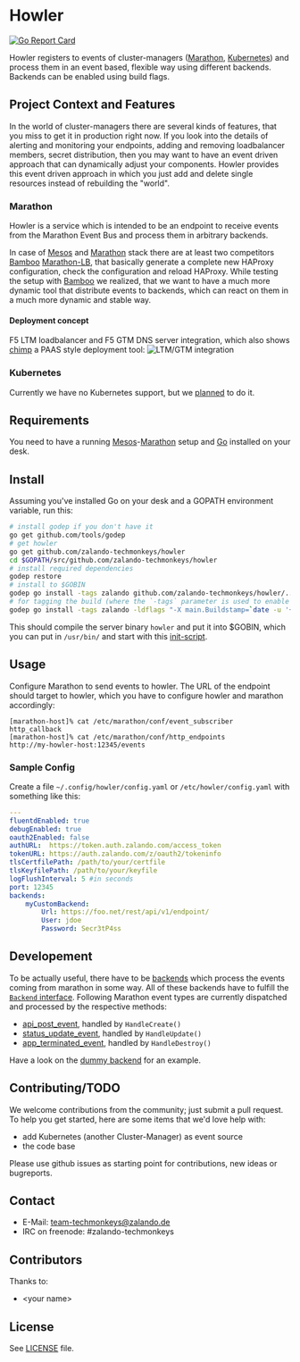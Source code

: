 # Howler

[![Go Report Card](http://goreportcard.com/badge/zalando-techmonkeys/howler)](http://goreportcard.com/report/zalando-techmonkeys/howler)

Howler registers to events of cluster-managers
([Marathon](https://github.com/mesosphere/marathon),
[Kubernetes](https://github.com/kubernetes/kubernetes)) and process
them in an event based, flexible way using different backends.
Backends can be enabled using build flags.

## Project Context and Features

In the world of cluster-managers there are several kinds of features,
that you miss to get it in production right now. If you look into the
details of alerting and monitoring your endpoints, adding and removing
loadbalancer members, secret distribution, then you may want to have
an event driven approach that can dynamically adjust your components.
Howler provides this event driven approach in which you just add and
delete single resources instead of rebuilding the "world".

### Marathon

Howler is a service which is intended to be an endpoint to receive
events from the Marathon Event Bus and process them in arbitrary
backends.

In case of [Mesos](http://mesos.apache.org/) and
[Marathon](https://github.com/mesosphere/marathon) stack there are at
least two competitors
[Bamboo](https://github.com/QubitProducts/bamboo)
[Marathon-LB](https://github.com/mesosphere/marathon-lb), that
basically generate a complete new HAProxy configuration, check the
configuration and reload HAProxy. While testing the setup with
[Bamboo](https://github.com/QubitProducts/bamboo) we realized, that we
want to have a much more dynamic tool that distribute events to
backends, which can react on them in a much more dynamic and stable
way.

#### Deployment concept

F5 LTM loadbalancer and F5 GTM DNS server integration, which also
shows [chimp](https://github.com/zalando-techmonkeys/chimp) a PAAS
style deployment tool:
![LTM/GTM integration](https://raw.githubusercontent.com/zalando-techmonkeys/howler/master/docs/Loadbalancer_ltm_gtm_integration.png)

### Kubernetes

Currently we have no Kubernetes support, but we
[planned](https://github.com/zalando-techmonkeys/howler/issues/9) to
do it.

## Requirements

You need to have a running [Mesos](http://mesos.apache.org/)-[Marathon](https://github.com/mesosphere/marathon)
setup and [Go](https://golang.org/) installed on your desk.

## Install

Assuming you've installed Go on your desk and a GOPATH environment variable, run this:

```bash
# install godep if you don't have it
go get github.com/tools/godep
# get howler
go get github.com/zalando-techmonkeys/howler
cd $GOPATH/src/github.com/zalando-techmonkeys/howler
# install required dependencies
godep restore
# install to $GOBIN
godep go install -tags zalando github.com/zalando-techmonkeys/howler/...
# for tagging the build (where the `-tags` parameter is used to enable certain backend sets from [backendconfig](./backendconfig/) ):
godep go install -tags zalando -ldflags "-X main.Buildstamp=`date -u '+%Y-%m-%d_%I:%M:%S%p'` -X main.Githash=`git rev-parse HEAD`" github.com/zalando-techmonkeys/howler/...
```

This should compile the server binary `howler` and put it into $GOBIN, which you can put in `/usr/bin/` and start with this [init-script](howler.init.d).

## Usage

Configure Marathon to send events to howler.
The URL of the endpoint should target to howler, which you have to configure howler and marathon accordingly:

    [marathon-host]% cat /etc/marathon/conf/event_subscriber
    http_callback
    [marathon-host]% cat /etc/marathon/conf/http_endpoints
    http://my-howler-host:12345/events

### Sample Config

Create a file `~/.config/howler/config.yaml` or `/etc/howler/config.yaml` with something like this:

```yaml
---
fluentdEnabled: true
debugEnabled: true
oauth2Enabled: false
authURL:  https://token.auth.zalando.com/access_token
tokenURL: https://auth.zalando.com/z/oauth2/tokeninfo
tlsCertfilePath: /path/to/your/certfile
tlsKeyfilePath: /path/to/your/keyfile
logFlushInterval: 5 #in seconds
port: 12345
backends:
    myCustomBackend:
        Url: https://foo.net/rest/api/v1/endpoint/
        User: jdoe
        Password: Secr3tP4ss
```

## Developement

To be actually useful, there have to be [backends](./backend) which
process the events coming from marathon in some way. All of these
backends have to fulfill the [`Backend` interface](backend/backend.go).
Following Marathon event types are currently dispatched and processed
by the respective methods:

- [api_post_event](http://mesosphere.github.io/marathon/docs/event-bus.html#api-request), handled by `HandleCreate()`
- [status_update_event](http://mesosphere.github.io/marathon/docs/event-bus.html#status-update), handled by `HandleUpdate()`
- [app_terminated_event](https://github.com/mesosphere/marathon/issues/1530), handled by `HandleDestroy()`

Have a look on the [dummy backend](backend/dummy.go) for an example.

## Contributing/TODO

We welcome contributions from the community; just submit a pull
request. To help you get started, here are some items that we'd love
help with:

- add Kubernetes (another Cluster-Manager) as event source
- the code base

Please use github issues as starting point for contributions, new
ideas or bugreports.

## Contact

* E-Mail: team-techmonkeys@zalando.de
* IRC on freenode: #zalando-techmonkeys

## Contributors

Thanks to:

- &lt;your name&gt;

## License

See [LICENSE](LICENSE) file.

